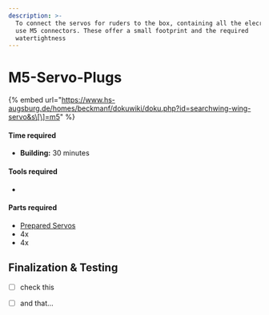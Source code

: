 ```yaml
---
description: >-
  To connect the servos for ruders to the box, containing all the elecronics, we
  use M5 connectors. These offer a small footprint and the required
  watertightness
---
```


# M5-Servo-Plugs

{% embed url="https://www.hs-augsburg.de/homes/beckmanf/dokuwiki/doku.php?id=searchwing-wing-servo&s\[\]=m5" %}



#### Time required

* **Building:** 30 minutes

#### Tools required

* 
#### Parts required

* [Prepared Servos](untitled-1.md) 
* 4x 
* 4x 











## Finalization & Testing



* [ ] check this
* [ ] and that...







